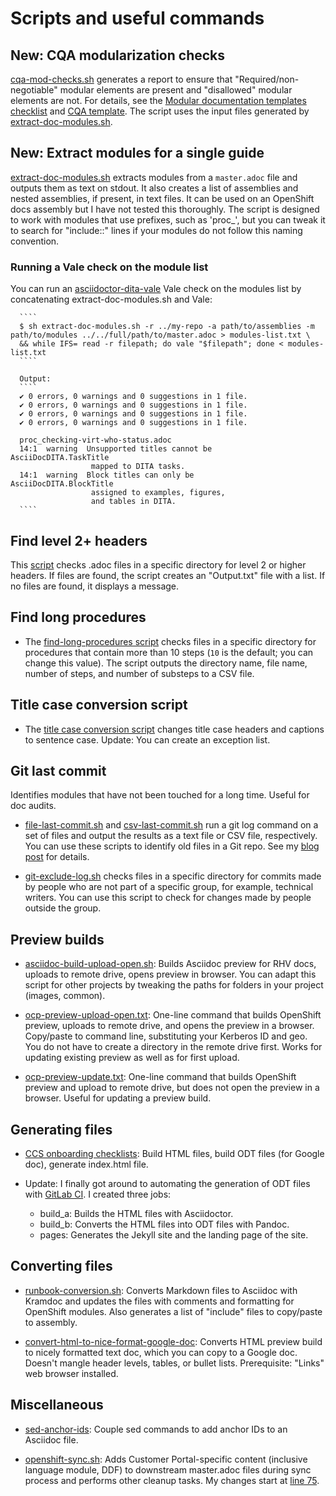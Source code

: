 # Scripts and useful commands

## New: CQA modularization checks

[cqa-mod-checks.sh](cqa-mod-checks/cqa-mod-checks.sh) generates a report to ensure that "Required/non-negotiable" modular elements are present and "disallowed" modular elements are not. For details, see the [Modular documentation templates checklist](https://docs.google.com/document/d/13NAUVAby1y1qfT77QFIZrMBhi872e7IEvAC9MUpGXbQ/edit?tab=t.0) and [CQA template](https://docs.google.com/spreadsheets/d/11LyS_q40rF0IQ0p-U-ZG1legKHB7dKbv8Kn279wqvpA/edit?usp=drive_link). The script uses the input files generated by [extract-doc-modules.sh](extract-doc-modules.sh).

## New: Extract modules for a single guide

[extract-doc-modules.sh](extract-doc-modules.sh) extracts modules from a `master.adoc` file and outputs them as text on stdout. It also creates a list of assemblies and nested assemblies, if present, in text files. It can be used on an OpenShift docs assembly but I have not tested this thoroughly. The script is designed to work with modules that use prefixes, such as 'proc_', but you can tweak it to search for "include::" lines if your modules do not follow this naming convention.

### Running a Vale check on the module list

You can run an [asciidoctor-dita-vale](https://github.com/jhradilek/asciidoctor-dita-vale) Vale check on the modules list by concatenating extract-doc-modules.sh and Vale:

      ````
      $ sh extract-doc-modules.sh -r ../my-repo -a path/to/assemblies -m path/to/modules ../../full/path/to/master.adoc > modules-list.txt \
      && while IFS= read -r filepath; do vale "$filepath"; done < modules-list.txt
      ````

      Output:
      ````
      ✔ 0 errors, 0 warnings and 0 suggestions in 1 file.
      ✔ 0 errors, 0 warnings and 0 suggestions in 1 file.
      ✔ 0 errors, 0 warnings and 0 suggestions in 1 file.
      ✔ 0 errors, 0 warnings and 0 suggestions in 1 file.

      proc_checking-virt-who-status.adoc
      14:1  warning  Unsupported titles cannot be    AsciiDocDITA.TaskTitle
                      mapped to DITA tasks.
      14:1  warning  Block titles can only be        AsciiDocDITA.BlockTitle
                      assigned to examples, figures,
                      and tables in DITA.
      ````

## Find level 2+ headers

This [script](find-subheadings.sh) checks .adoc files in a specific directory for level 2 or higher headers. If files are found, the script creates an "Output.txt" file with a list. If no files are found, it displays a message.

## Find long procedures

- The [find-long-procedures script](find-long-procedures.sh) checks files in a specific directory for procedures that contain more than 10 steps (`10` is the default; you can change this value). The script outputs the directory name, file name, number of steps, and number of substeps to a CSV file.

## Title case conversion script

- The [title case conversion script](title-case-script/README.md) changes title case headers and captions to sentence case. Update: You can create an exception list.

## Git last commit

Identifies modules that have not been touched for a long time. Useful for doc audits.

- [file-last-commit.sh](file-last-commit.sh) and [csv-last-commit.sh](csv-last-commit.sh) run a git log command on a set of files and output the results as a text file or CSV file, respectively. You can use these scripts to identify old files in a Git repo. See my [blog post](https://source.redhat.com/groups/public/ccs/ccs_blog/script_to_identify_old_content_in_git_repositories) for details.

- [git-exclude-log.sh](git-exclude-log.sh) checks files in a specific directory for commits made by people who are not part of a specific group, for example, technical writers. You can use this script to check for changes made by people outside the group.

## Preview builds

- [asciidoc-build-upload-open.sh](asciidoc-build-upload-open.sh): Builds Asciidoc preview for RHV docs, uploads to remote drive, opens preview in browser. You can adapt this script for other projects by tweaking the paths for folders in your project (images, common).

- [ocp-preview-upload-open.txt](ocp-preview-upload-open.txt): One-line command that builds OpenShift preview, uploads to remote drive, and opens the preview in a browser. Copy/paste to command line, substituting your Kerberos ID and geo. You do not have to create a directory in the remote drive first. Works for updating existing preview as well as for first upload.

- [ocp-preview-update.txt](ocp-preview-update.txt): One-line command that builds OpenShift preview and upload to remote drive, but does not open the preview in a browser. Useful for updating a preview build.

## Generating files

- [CCS onboarding checklists](https://github.com/apinnick/scripts/tree/main/CCS%20onboarding%20checklists): Build HTML files, build ODT files (for Google doc), generate index.html file.

- Update: I finally got around to automating the generation of ODT files with [GitLab CI](CCS%20onboarding%20checklists/.gitlab-ci.yml). I created three jobs:
  - build_a: Builds the HTML files with Asciidoctor.
  - build_b: Converts the HTML files into ODT files with Pandoc.
  - pages: Generates the Jekyll site and the landing page of the site.

## Converting files

- [runbook-conversion.sh](runbook-conversion.sh): Converts Markdown files to Asciidoc with Kramdoc and updates the files with comments and formatting for OpenShift modules. Also generates a list of "include" files to copy/paste to assembly.

- [convert-html-to-nice-format-google-doc](convert-html-to-nice-format-google-doc): Converts HTML preview build to nicely formatted text doc, which you can copy to a Google doc. Doesn't mangle header levels, tables, or bullet lists. Prerequisite: "Links" web browser installed.

## Miscellaneous

- [sed-anchor-ids](sed-anchor-ids): Couple sed commands to add anchor IDs to an Asciidoc file.

- [openshift-sync.sh](openshift-sync-tweaks.sh): Adds Customer Portal-specific content (inclusive language module, DDF) to downstream master.adoc files during sync process and performs other cleanup tasks. My changes start at [line 75](https://github.com/apinnick/scripts/blob/2790321dfb1c556f147f387c6e6b844819d803ce/openshift-sync-tweaks.sh#L75).
